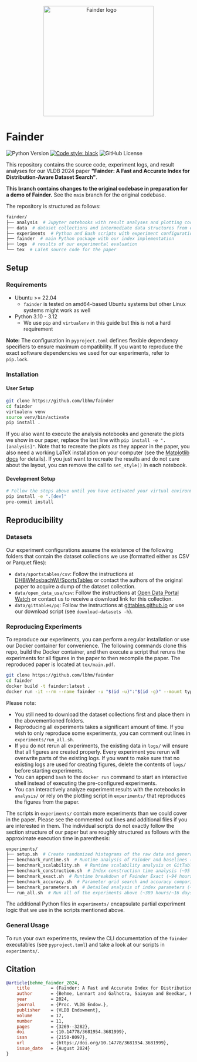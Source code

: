 <!-- markdownlint-disable MD033 -->
<p align="center">
  <picture>
    <img alt="Fainder logo" src="https://github.com/user-attachments/assets/41686649-f1c1-4b60-824e-80c322c5da85" width="300">
  </picture>
</p>

# Fainder

![Python Version](https://img.shields.io/python/required-version-toml?tomlFilePath=https%3A%2F%2Fraw.githubusercontent.com%2Flbhm%2Ffainder%2Fmain%2Fpyproject.toml)
[![Code style: black](https://img.shields.io/badge/code%20style-black-000000.svg)](https://github.com/psf/black)
![GitHub License](https://img.shields.io/github/license/lbhm/fainder)

This repository contains the source code, experiment logs, and result analyses for our VLDB 2024
paper **"Fainder: A Fast and Accurate Index for Distribution-Aware Dataset Search"**.

**This branch contains changes to the original codebase in preparation for a demo of Fainder.**
See the `main` branch for the original codebase.

The repository is structured as follows:

```bash
fainder/
├── analysis  # Jupyter notebooks with result analyses and plotting code
├── data  # dataset collections and intermediate data structures from experiments
├── experiments  # Python and Bash scripts with experiment configurations
├── fainder  # main Python package with our index implementation
├── logs  # results of our experimental evaluation
└── tex  # LaTeX source code for the paper
```

## Setup

### Requirements

- Ubuntu >= 22.04
  - `fainder` is tested on amd64-based Ubuntu systems but other Linux systems might work as well
- Python 3.10 - 3.12
  - We use `pip` and `virtualenv` in this guide but this is not a hard requirement

**Note:** The configuration in `pyproject.toml` defines flexible dependency specifiers to ensure
maximum compatibility. If you want to reproduce the exact software dependencies we used for our
experiments, refer to `pip.lock`.

### Installation

#### User Setup

```bash
git clone https://github.com/lbhm/fainder
cd fainder
virtualenv venv
source venv/bin/activate
pip install .
```

If you also want to execute the analysis notebooks and generate the plots we show in our paper,
replace the last line with `pip install -e ".[analysis]"`. Note that to recreate the plots
as they appear in the paper, you also need a working LaTeX installation on your computer (see the
[Matplotlib docs](https://matplotlib.org/stable/users/explain/text/usetex.html) for details). If
you just want to recreate the results and do not care about the layout, you can remove the call to
`set_style()` in each notebook.

#### Development Setup

```bash
# Follow the steps above until you have activated your virtual environment
pip install -e ".[dev]"
pre-commit install
```

## Reproducibility

### Datasets

Our experiment configurations assume the existence of the following folders that contain the
dataset collections we use (formatted either as CSV or Parquet files):

- `data/sportstables/csv`: Follow the instructions at [DHBWMosbachWI/SportsTables](https://github.com/DHBWMosbachWI/SportsTables) or contact the authors of the original paper to acquire a dump of the dataset collection.
- `data/open_data_usa/csv`: Follow the instructions at [Open Data Portal Watch](https://data.wu.ac.at/portalwatch/about) or contact us to receive a download link for this collection.
- `data/gittables/pq`: Follow the instructions at [gittables.github.io](https://gittables.github.io/) or use our download script (see `download-datasets -h`).

### Reproducing Experiments

To reproduce our experiments, you can perform a regular installation or use our Docker container
for convenience. The following commands clone this repo, build the Docker container, and then
execute a script that reruns the experiments for all figures in the paper to then recompile the
paper. The reproduced paper is located at `tex/main.pdf`.

```bash
git clone https://github.com/lbhm/fainder
cd fainder
docker build -t fainder:latest .
docker run -it --rm --name fainder -u "$(id -u)":"$(id -g)" --mount type=bind,src=.,dst=/fainder fainder
```

Please note:

- You still need to download the dataset collections first and place them in the abovementioned folders.
- Reproducing all experiments takes a significant amount of time. If you wish to only reproduce some experiments, you can comment out lines in `experiments/run_all.sh`.
- If you do not rerun all experiments, the existing data in `logs/` will ensure that all figures are created properly. Every experiment you rerun will overwrite parts of the existing logs. If you want to make sure that no existing logs are used for creating figures, delete the contents of `logs/` before starting experiments.
- You can append `bash` to the `docker run` command to start an interactive shell instead of executing the pre-configured experiments.
- You can interactively analyze experiment results with the notebooks in `analysis/` or rely on the plotting script in `experiments/` that reproduces the figures from the paper.

The scripts in `experiments/` contain more experiments than we could cover in the paper. Please see
the commented out lines and additional files if you are interested in them. The individual scripts
do not exactly follow the section structure of our paper but are roughly structured as follows with
the approximate execution time in parenthesis:

```bash
experiments/
├── setup.sh  # Create randomized histograms of the raw data and generate benchmark queries (~48 hours)
├── benchmark_runtime.sh  # Runtime analysis of Fainder and baselines (~97 hours)
├── benchmark_scalability.sh  # Runtime scalability analysis on GitTables (~11 hours)
├── benchmark_construction.sh  # Index construction time analysis (~95 hours)
├── benchmark_exact.sh  # Runtime breakdown of Fainder Exact (~94 hours)
├── benchmark_accuracy.sh  # Parameter grid search and accuracy comparison to baselines (~42 hours)
├── benchmark_parameters.sh  # Detailed analysis of index parameters (~2 hours)
└── run_all.sh  # Run all of the experiments above (~389 hours/~16 days)
```

The additional Python files in `experiments/` encapsulate partial experiment logic that we use in
the scripts mentioned above.

### General Usage

To run your own experiments, review the CLI documentation of the `fainder` executables (see
`pyproject.toml`) and take a look at our scripts in `experiments/`.

## Citation

```bibtex
@article{behme_fainder_2024,
    title        = {Fainder: A Fast and Accurate Index for Distribution-Aware Dataset Search},
    author       = {Behme, Lennart and Galhotra, Sainyam and Beedkar, Kaustubh and Markl, Volker},
    year         = 2024,
    journal      = {Proc. VLDB Endow.},
    publisher    = {VLDB Endowment},
    volume       = 17,
    number       = 11,
    pages        = {3269--3282},
    doi          = {10.14778/3681954.3681999},
    issn         = {2150-8097},
    url          = {https://doi.org/10.14778/3681954.3681999},
    issue_date   = {August 2024}
}
```
